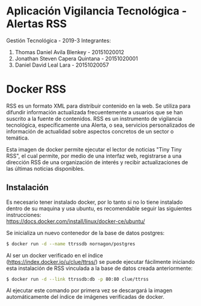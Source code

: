 # Aplicación Vigilancia Tecnológica - Alertas RSS

Gestión Tecnológica - 2019-3
Integrantes: 
<ol>
<li>Thomas Daniel Avila Blenkey  -  20151020012</li> 
<li>Jonathan Steven Capera Quintana - 20151020001</li> 
<li>Daniel David Leal Lara - 20151020057</li>
</ol>

# Docker RSS

RSS es un formato XML para distribuir contenido en la web. Se utiliza para difundir información actualizada frecuentemente a usuarios que se han suscrito a la fuente de contenidos. RSS es un instrumento de vigilancia tecnológica, específicamente una Alerta, o sea, servicios personalizados de información de actualidad sobre aspectos concretos de un sector o temática.

Esta imagen de docker permite ejecutar el lector de noticias "Tiny Tiny RSS", el cual permite, por medio de una interfaz web, registrarse a una dirección RSS de una organización de interés y recibir actualizaciones de las últimas noticias disponibles.

## Instalación

Es necesario tener instalado docker, por lo tanto si no lo tiene instalado dentro de su maquina y usa ubuntu, es recomendable seguir las siguientes instrucciones: </br>
https://docs.docker.com/install/linux/docker-ce/ubuntu/ </br>

Se inicializa un nuevo contenedor de la base de datos postgres:

```bash
$ docker run -d --name ttrssdb nornagon/postgres
```

Al ser un docker verificado en el índice (https://index.docker.io/u/clue/ttrss/) se puede
ejecutar fácilmente iniciando esta instalación de RSS vinculada a la base de datos
creada anteriormente: 

```bash
$ docker run -d --link ttrssdb:db -p 80:80 clue/ttrss
```
Al ejecutar este comando por primera vez se descargará la imagen automáticamente del
índice de imágenes verificadas de docker.

